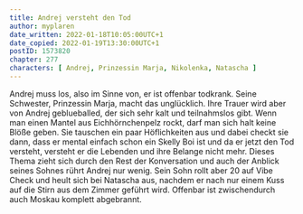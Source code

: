 ```yaml
---
title: Andrej versteht den Tod
author: myplaren
date_written: 2022-01-18T10:05:00UTC+1
date_copied: 2022-01-19T13:30:00UTC+1
postID: 1573820
chapter: 277
characters: [ Andrej, Prinzessin Marja, Nikolenka, Natascha ]
---
```

Andrej muss los, also im Sinne von, er ist offenbar todkrank. Seine Schwester, Prinzessin Marja, macht das unglücklich. Ihre Trauer wird aber von Andrej geblueballed, der sich sehr kalt und teilnahmslos gibt. Wenn man einen Mantel aus Eichhörnchenpelz rockt, darf man sich halt keine Blöße geben. Sie tauschen ein paar Höflichkeiten aus und dabei checkt sie dann, dass er mental einfach schon ein Skelly Boi ist und da er jetzt den Tod versteht, versteht er die Lebenden und ihre Belange nicht mehr. Dieses Thema zieht sich durch den Rest der Konversation und auch der Anblick seines Sohnes rührt Andrej nur wenig. Sein Sohn rollt aber 20 auf Vibe Check und heult sich bei Natascha aus, nachdem er nach nur einem Kuss auf die Stirn aus dem Zimmer geführt wird. Offenbar ist zwischendurch auch Moskau komplett abgebrannt.